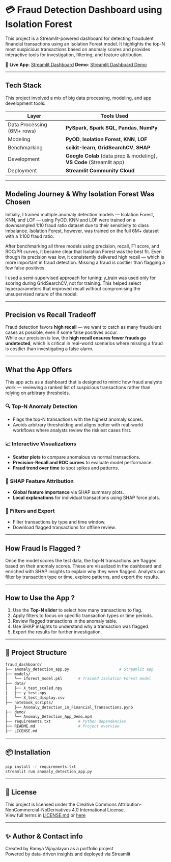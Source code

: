 # 💳 Fraud Detection Dashboard using Isolation Forest

This project is a Streamlit-powered dashboard for detecting fraudulent financial transactions using an Isolation Forest model. It highlights the top-N most suspicious transactions based on anomaly scores and provides interactive tools for investigation, filtering, and feature attribution.

🔗 **Live App**: [Streamlit Dashboard](https://financial-fraud-detection-x9srwkbaz4uewvzzes7og7.streamlit.app/) 
 **Demo**: [Streamlit Dashboard Demo](./demo/Anomaly_Detection_App_Demo.MP4)


---

## Tech Stack
This project involved a mix of big data processing, modeling, and app development tools:


| Layer | Tools Used |
|-------|------------|
| Data Processing (6M+ rows) | **PySpark**, **Spark SQL**, **Pandas**, **NumPy** |
| Modeling | **PyOD**, **Isolation Forest**, **KNN**, **LOF** |
| Benchmarking | **scikit-learn**, **GridSearchCV**, **SHAP** |
| Development | **Google Colab** (data prep & modeling), **VS Code** (Streamlit app) |
| Deployment | **Streamlit Community Cloud** |

---
##  Modeling Journey & Why Isolation Forest Was Chosen 

Initially, I trained multiple anomaly detection models — Isolation Forest, KNN, and LOF — using PyOD. KNN and LOF were trained on a downsampled 1:10 fraud ratio dataset due to their sensitivity to class imbalance. Isolation Forest, however, was trained on the full 6M+ dataset with a 1:100 fraud ratio.

After benchmarking all three models using precision, recall, F1 score, and ROC/PR curves, it became clear that Isolation Forest was the best fit. Even though its precision was low, it consistently delivered high recall — which is more important in fraud detection. Missing a fraud is costlier than flagging a few false positives.

I used a semi-supervised approach for tuning: y_train was used only for scoring during GridSearchCV, not for training. This helped select hyperparameters that improved recall without compromising the unsupervised nature of the model.


---

## Precision vs Recall Tradeoff

Fraud detection favors **high recall** — we want to catch as many fraudulent cases as possible, even if some false positives occur.  
While our precision is low, the **high recall ensures fewer frauds go undetected**, which is critical in real-world scenarios where missing a fraud is costlier than investigating a false alarm.

---

##  What the App Offers 
This app acts as a dashboard that is designed to mimic how fraud analysts work — reviewing a ranked list of suspicious transactions rather than relying on arbitrary thresholds.

### 🔍 Top-N Anomaly Detection
- Flags the top-N transactions with the highest anomaly scores.
- Avoids arbitrary thresholding and aligns better with real-world workflows where analysts review the riskiest cases first.

### 📈 Interactive Visualizations
- **Scatter plots** to compare anomalous vs normal transactions.
- **Precision-Recall and ROC curves** to evaluate model performance.
- **Fraud trend over time** to spot spikes and patterns.

### 🧠 SHAP Feature Attribution
- **Global feature importance** via SHAP summary plots.
- **Local explanations** for individual transactions using SHAP force plots.

### 🧾 Filters and Export
- Filter transactions by type and time window.
- Download flagged transactions for offline review.

---
## How Fraud Is Flagged ?
Once the model scores the test data, the top-N transactions are flagged based on their anomaly scores. These are visualized in the dashboard and enriched with SHAP insights to explain why they were flagged. Analysts can filter by transaction type or time, explore patterns, and export the results.

--- 
## How to Use the App ?
1. Use the **Top-N slider** to select how many transactions to flag.
2. Apply filters to focus on specific transaction types or time periods.
3. Review flagged transactions in the anomaly table.
4. Use SHAP insights to understand why a transaction was flagged.
5. Export the results for further investigation.

---

## 📁 Project Structure
```bash
fraud_dashboard/
├── anomaly_detection_app.py                      # Streamlit app
├── models/
│   └── iforest_model.pkl       # Trained Isolation Forest model
├── data/
│   ├── X_test_scaled.npy
│   ├── y_test.npy
│   └── X_test_display.csv
├── notebook_scripts/
    ├── Anomaly_detection_in_Financial_Transactions.pynb
├── demo/
│   └── Anomaly_Detection_App_Demo.mp4 
├── requirements.txt            # Python dependencies
├── README.md                   # Project overview
├── LICENSE.md

```
---

## 📦 Installation

```bash
pip install -r requirements.txt
streamlit run anomaly_detection_app.py
```
---
## 🔐 License


This project is licensed under the Creative Commons Attribution-NonCommercial-NoDerivatives 4.0 International License.  
View full terms in [LICENSE.md](LICENSE.md) or [here](https://creativecommons.org/licenses/by-nc-nd/4.0/)

---
## ✨ Author & Contact info 

Created by Ramya Vijayalayan as a portfolio project  
Powered by data-driven insights and deployed via Streamlit
